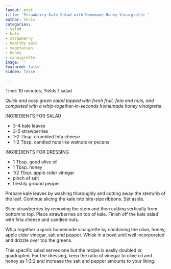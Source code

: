 ```yaml
---
layout: post
title: 'Strawberry Kale Salad with Homemade Honey Vinaigrette '
author: Chris
categories:
- salad
- kale
- strawberry
- healthy eats
- vegetarian
- honey
- vinaigrette
image: ''
featured: false
hidden: false

---
```

Time: 10 minutes; Yields 1 salad

_Quick and easy green salad topped with fresh fruit, feta and nuts, and completed with a whip-together-in-seconds homemade honey vinaigrette._

INGREDIENTS FOR SALAD

* 3-4 kale leaves
* 3-5 strawberries
* 1-2 Tbsp. crumbled feta cheese
* 1-2 Tbsp. candied nuts like walnuts or pecans

INGREDIENTS FOR DRESSING

* 1 Tbsp. good olive oil
* 1 Tbsp. honey
* 1/2 Tbsp. apple cider vinegar
* pinch of salt
* freshly ground pepper

Prepare kale leaves by washing thoroughly and cutting away the stem/rib of the leaf. Continue slicing the kale into bite-size ribbons. Set aside.

Slice strawberries by removing the stem and then cutting vertically from bottom to top. Place strawberries on top of kale. Finish off the kale salad with feta cheese and candied nuts.

Whip together a quick homemade vinaigrette by combining the olive, honey, apple cider vinegar, salt and pepper. Whisk in a bowl until well incorporated and drizzle over top the greens.

This specific salad serves one but the recipe is easily doubled or quadrupled. For the dressing, keep the ratio of vinegar to olive oil and honey as 1:2:2 and increase the salt and pepper amounts to your liking.
